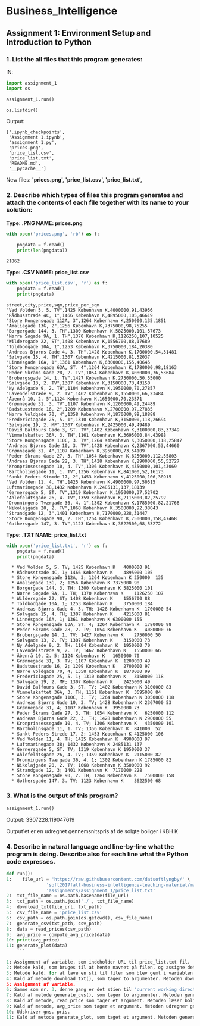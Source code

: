 # Business_Intelligence
## Assignment 1: Environment Setup and Introduction to Python


### 1. List the all files that this program generates:
IN:
```python
import assignment_1
import os

assignment_1.run()

os.listdir()
```

Output:

    ['.ipynb_checkpoints',
     'Assignment 1.ipynb',
     'assignment_1.py',
     'prices.png',
     'price_list.csv',
     'price_list.txt',
     'README.md',
     '__pycache__']

New files: **'prices.png',
     'price_list.csv',
     'price_list.txt',**


### 2. Describe which types of files this program generates and attach the contents of each file together with its name to your solution:

**Type: .PNG
NAME: prices.png**

```python
with open('prices.png', 'rb') as f:
        
    pngdata = f.read()
    print(len(pngdata))
```
    21862
    
   
**Type: .CSV
NAME: price_list.csv**

```python
with open('price_list.csv', 'r') as f:
    pngdata = f.read()
    print(pngdata)
```

    street,city,price,sqm,price_per_sqm
    "Ved Volden 5, 5. TV",1425 København K,4000000,91,43956
    "Rådhusstræde 4C, 1",1466 København K,4895000,105,46619
    "Store Kongensgade 112A, 3",1264 København K,250000,135,1851
    "Amaliegade 13G, 2",1256 København K,7375000,98,75255
    "Borgergade 144, 3. TH",1300 København K,5825000,101,57673
    "Nørre Søgade 9A, 1. TH",1370 København K,1126250,107,10525
    "Wildersgade 22, ST",1408 København K,1556700,88,17689
    "Toldbodgade 10A, 1",1253 København K,3750000,184,20380
    "Andreas Bjørns Gade 4, 3. TH",1428 København K,1700000,54,31481
    "Sølvgade 15, 4. TH",1307 København K,4215000,81,52037
    "Linnésgade 16A, 1",1361 København K,6300000,155,40645
    "Store Kongensgade 63A, ST. 4",1264 København K,1780000,98,18163
    "Peder Skrams Gade 28, 2. TV",1054 København K,4080000,76,53684
    "Brobergsgade 14, 1. TV",1427 København K,2750000,50,55000
    "Sølvgade 13, 2. TV",1307 København K,3150000,73,43150
    "Ny Adelgade 9, 2. TH",1104 København K,1950000,70,27857
    "Lavendelstræde 9, 2. TV",1462 København K,1550000,66,23484
    "Åbenrå 10, 2. 5",1124 København K,1650000,70,23571
    "Grønnegade 31, 3. TV",1107 København K,1200000,49,24489
    "Badstuestræde 16, 2",1209 København K,2700000,97,27835
    "Nørre Voldgade 70, 4",1358 København K,1870000,99,18888
    "Fredericiagade 25, 5. 1",1310 København K,3150000,118,26694
    "Sølvgade 19, 2. MF",1307 København K,2425000,49,49489
    "David Balfours Gade 3, ST. TV",1402 København K,3100000,83,37349
    "Vimmelskaftet 36A, 3. TH",1161 København K,3695000,84,43988
    "Store Kongensgade 110C, 3. TV",1264 København K,3050000,118,25847
    "Andreas Bjørns Gade 10, 3. TV",1428 København K,2367000,53,44660
    "Grønnegade 31, 4",1107 København K,3950000,73,54109
    "Peder Skrams Gade 27, 3. TH",1054 København K,6250000,112,55803
    "Andreas Bjørns Gade 22, 3. TH",1428 København K,2900000,55,52727
    "Kronprinsessegade 10, 4. TV",1306 København K,4350000,101,43069
    "Bartholinsgade 11, 1. TV",1356 København K,841000,52,16173
    "Sankt Peders Stræde 17, 2",1453 København K,4125000,106,38915
    "Ved Volden 11, 4. TH",1425 København K,4900000,97,50515
    Luftmarinegade 38,1432 København K,2485131,137,18139
    "Gernersgade 5, ST. TV",1319 København K,1950000,37,52702
    "Ahlefeldtsgade 26, 4. TV",1359 København K,2115000,82,25792
    "Dronningens Tværgade 36, 4. 1",1302 København K,1785000,82,21768
    "Nikolajgade 20, 2. TV",1068 København K,3500000,92,38043
    "Strandgade 12, 3",1401 København K,7170000,228,31447
    "Store Kongensgade 90, 2. TH",1264 København K,7500000,158,47468
    "Gothersgade 147, 3. TV",1123 København K,3622500,68,53272
    

**Type: .TXT
NAME: price_list.txt**

```python
with open('price_list.txt', 'r') as f:
    pngdata = f.read()
    print(pngdata)
```

      * Ved Volden 5, 5. TV; 1425 København K	4000000	91
      * Rådhusstræde 4C, 1; 1466 København K	4895000	105
      * Store Kongensgade 112A, 3; 1264 København K	250000	135
      * Amaliegade 13G, 2; 1256 København K	7375000	98
      * Borgergade 144, 3. TH; 1300 København K	5825000	101
      * Nørre Søgade 9A, 1. TH; 1370 København K	1126250	107
      * Wildersgade 22, ST; 1408 København K	1556700	88
      * Toldbodgade 10A, 1; 1253 København K	3750000	184
      * Andreas Bjørns Gade 4, 3. TH; 1428 København K	1700000	54
      * Sølvgade 15, 4. TH; 1307 København K	4215000	81
      * Linnésgade 16A, 1; 1361 København K	6300000	155
      * Store Kongensgade 63A, ST. 4; 1264 København K	1780000	98
      * Peder Skrams Gade 28, 2. TV; 1054 København K	4080000	76
      * Brobergsgade 14, 1. TV; 1427 København K	2750000	50
      * Sølvgade 13, 2. TV; 1307 København K	3150000	73
      * Ny Adelgade 9, 2. TH; 1104 København K	1950000	70
      * Lavendelstræde 9, 2. TV; 1462 København K	1550000	66
      * Åbenrå 10, 2. 5; 1124 København K	1650000	70
      * Grønnegade 31, 3. TV; 1107 København K	1200000	49
      * Badstuestræde 16, 2; 1209 København K	2700000	97
      * Nørre Voldgade 70, 4; 1358 København K	1870000	99
      * Fredericiagade 25, 5. 1; 1310 København K	3150000	118
      * Sølvgade 19, 2. MF; 1307 København K	2425000	49
      * David Balfours Gade 3, ST. TV; 1402 København K	3100000	83
      * Vimmelskaftet 36A, 3. TH; 1161 København K	3695000	84
      * Store Kongensgade 110C, 3. TV; 1264 København K	3050000	118
      * Andreas Bjørns Gade 10, 3. TV; 1428 København K	2367000	53
      * Grønnegade 31, 4; 1107 København K	3950000	73
      * Peder Skrams Gade 27, 3. TH; 1054 København K	6250000	112
      * Andreas Bjørns Gade 22, 3. TH; 1428 København K	2900000	55
      * Kronprinsessegade 10, 4. TV; 1306 København K	4350000	101
      * Bartholinsgade 11, 1. TV; 1356 København K	841000	52
      * Sankt Peders Stræde 17, 2; 1453 København K	4125000	106
      * Ved Volden 11, 4. TH; 1425 København K	4900000	97
      * Luftmarinegade 38; 1432 København K	2485131	137
      * Gernersgade 5, ST. TV; 1319 København K	1950000	37
      * Ahlefeldtsgade 26, 4. TV; 1359 København K	2115000	82
      * Dronningens Tværgade 36, 4. 1; 1302 København K	1785000	82
      * Nikolajgade 20, 2. TV; 1068 København K	3500000	92
      * Strandgade 12, 3; 1401 København K	7170000	228
      * Store Kongensgade 90, 2. TH; 1264 København K	7500000	158
      * Gothersgade 147, 3. TV; 1123 København K	3622500	68
    


### 3. What is the output of this program?


```python
assignment_1.run()
```
Output:
    3307228.119047619
    
<p>Output'et er en udregnet gennemsnitspris af de solgte boliger i KBH K</p>


### 4. Describe in natural language and line-by-line what the program is doing. Describe also for each line what the Python code expresses.

```python
def run():
1:    file_url = 'https://raw.githubusercontent.com/datsoftlyngby/' \
               'soft2017fall-business-intelligence-teaching-material/master/' \
               'assignments/assignment_1/price_list.txt'
2:  txt_file_name = os.path.basename(file_url)
3:  txt_path = os.path.join('./', txt_file_name)
4:  download_txt(file_url, txt_path)
5:  csv_file_name = 'price_list.csv'
6:  csv_path = os.path.join(os.getcwd(), csv_file_name)
7:  generate_csv(txt_path, csv_path)
8:  data = read_prices(csv_path)
9:  avg_price = compute_avg_price(data)
10: print(avg_price)
11: generate_plot(data)
    ```

1: Assignment af variable, som indeholder URL til price_list.txt fil.
2: Metode kald, som bruges til at hente navnet på filen, og assigne det i en variable.
3: Metode kald, for at lave en sti til filen som blev gemt i variablen. Dette bliver assignet til en ny variable.
4: Kald af metode download_txt(), som tager to argumenter. Metoden downloader filen fra url'en og gemmer den i stien.
5: Assignment af variable.
6: Samme som nr. 3, denne gang er det stien til "current working directory", og navnet på csv. filen.
7: Kald af metode generate_cvs(), som tager to argumenter. Metoden genere en csv fil dannet af indholdet af txt filen.
8: Kald af metode, read_price som tager et argument. Metoden læser boligpriserne fra csv filen og assigner dem i en data variable.
9: Kald af metode, avg_price som tager et argument. Metoden udregner gns. pris ved hjælp af data variablen, som indeholder priserne.
10: Udskriver gns. pris.
11: Kald af metode generate_plot, som taget et argument. Metoden genere en png fil som bruges til graf over gns. priserne.



